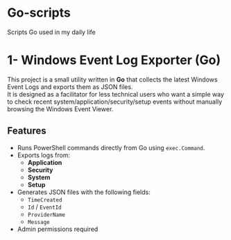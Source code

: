 # Go-scripts
  Scripts Go used in my daily life

# 1- Windows Event Log Exporter (Go)
This project is a small utility written in **Go** that collects the latest Windows Event Logs and exports them as JSON files.  
It is designed as a facilitator for less technical users who want a simple way to check recent system/application/security/setup events without manually browsing the Windows Event Viewer.
## Features
- Runs PowerShell commands directly from Go using `exec.Command`.
- Exports logs from:
  - **Application**
  - **Security**
  - **System**
  - **Setup**
- Generates JSON files with the following fields:
  - `TimeCreated`
  - `Id` / `EventId`
  - `ProviderName`
  - `Message`
- Admin permissions required
